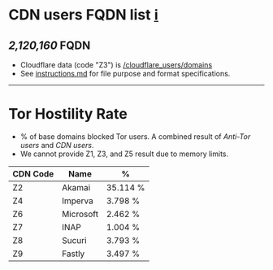 # CDN users FQDN list [ℹ](https://ss.wodferndripvpe6ib4uz4rtngrnzichnirgn7t5x64gxcyroopbhsuqd.onion/ss/pct_zc.php)


[//]: # (do not edit me; start)

## *2,120,160* FQDN

[//]: # (do not edit me; end)


- Cloudflare data (code "Z3") is [/cloudflare_users/domains](../../cloudflare_users/domains)
- See [instructions.md](../../instructions.md) for file purpose and format specifications.

---

# Tor Hostility Rate

- % of base domains blocked Tor users. A combined result of _Anti-Tor users_ and _CDN users_.
- We cannot provide Z1, Z3, and Z5 result due to memory limits.

[//]: # (start; table / Please don't edit table name. If necessary please create an issue first)

| CDN Code | Name | % |
| -------- | -------- | -------- |
Z2 | Akamai | 35.114 % |
Z4 | Imperva | 3.798 % |
Z6 | Microsoft | 2.462 % |
Z7 | INAP | 1.004 % |
Z8 | Sucuri | 3.793 % |
Z9 | Fastly | 3.497 % |

[//]: # (end; table)

